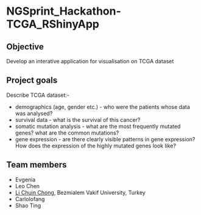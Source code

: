 # NGSprint_Hackathon-TCGA_RShinyApp

## Objective
Develop an interative application for visualisation on TCGA dataset

## Project goals
Describe TCGA dataset:-
* demographics (age, gender etc.) - who were the patients whose data was analysed? 
* survival data - what is the survival of this cancer?
* somatic mutation analysis - what are the most frequently mutated genes? what are the common mutations?
* gene expression - are there clearly visible patterns in gene expression? How does the expression of the highly mutated genes look like?

## Team members
* Evgenia 
* Leo Chen
* [Li Chuin Chong](https://www.linkedin.com/in/lichuinchong/), Bezmialem Vakif University, Turkey
* Carlolofang
* Shao Ting 
